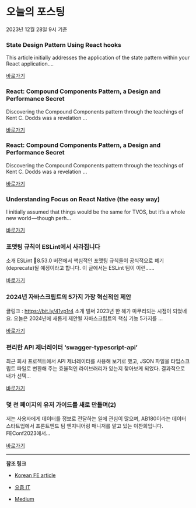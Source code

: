 # 오늘의 포스팅 
2023년 12월 28일 9시 기준 

### State Design Pattern Using React hooks 

 This article initially addresses the application of the state pattern within your React application.... 

 [바로가기](https://medium.com/@yah.emam/state-design-pattern-using-react-hooks-c535e1daa6f1?responsesOpen=true&sortBy=REVERSE_CHRON&source=topic_portal_recommended_stories---------0-84----------react----------9762a885_d6b4_4483_994b_68f4209b8f14-------) 

### React: Compound Components Pattern, a Design and Performance Secret 

 Discovering the Compound Components pattern through the teachings of Kent C. Dodds was a revelation ... 

 [바로가기](https://medium.com/@karanktech/react-compound-components-pattern-a-design-and-performance-secret-91e60086708a?responsesOpen=true&sortBy=REVERSE_CHRON&source=topic_portal_recommended_stories---------0-84----------javascript----------4ad23611_3b18_438c_af24_65ffb3afec21-------) 

### React: Compound Components Pattern, a Design and Performance Secret 

 Discovering the Compound Components pattern through the teachings of Kent C. Dodds was a revelation ... 

 [바로가기](https://medium.com/@karanktech/react-compound-components-pattern-a-design-and-performance-secret-91e60086708a?responsesOpen=true&sortBy=REVERSE_CHRON&source=topic_portal_recommended_stories---------0-84----------typescript----------f34aa5f2_c13c_414b_9392_88078286bb75-------) 

### Understanding Focus on React Native (the easy way) 

 I initially assumed that things would be the same for TVOS, but it’s a whole new world — though perh... 

 [바로가기](https://medium.com/@sofialz/understanding-focus-on-react-native-the-easy-way-d2646b0d2022?responsesOpen=true&sortBy=REVERSE_CHRON&source=topic_portal_recommended_stories---------0-84----------frontend----------0b987a8e_ec28_497b_883f_fdc0b86af565-------) 

###  포맷팅 규칙이 ESLint에서 사라집니다 

 소개 ESLint 8.53.0 버전에서 핵심적인 포맷팅 규칙들이 공식적으로 폐기(deprecate)될 예정이라고 합니다. 이 글에서는 ESLint 팀이 이런…... 

 [바로가기](https://kofearticle.substack.com/p/korean-fe-article-eslint) 

###  2024년 자바스크립트의 5가지 가장 혁신적인 제안 

 글링크 : https://bit.ly/41vp1r4 소개 벌써 2023년 한 해가 마무리되는 시점이 되었네요. 오늘은 2024년에 새롭게 제안될 자바스크립트의 핵심 기능 5가지를 ... 

 [바로가기](https://kofearticle.substack.com/p/korean-fe-article-2024-5) 

### 편리한 API 제너레이터 ‘swagger-typescript-api’ 

 최근 회사 프로젝트에서 API 제너레이터를 사용해 보기로 했고, JSON 파일을 타입스크립트 파일로 변환해 주는 효율적인 라이브러리가 있는지 찾아보게 되었다. 결과적으로 내가 선택... 

 [바로가기](https://yozm.wishket.com/magazine/detail/2387/) 

### 몇 천 페이지의 유저 가이드를 새로 만들며(2) 

 저는 사용자에게 데이터를 정보로 전달하는 일에 관심이 많으며, AB180이라는 데이터 스타트업에서 프론트엔드 팀 엔지니어링 매니저를 맡고 있는 이찬희입니다. FEConf2023에서... 

 [바로가기](https://yozm.wishket.com/magazine/detail/2385/) 

---

**참조 링크**

- [Korean FE article](https://kofearticle.substack.com) 

- [요즘 IT](https://yozm.wishket.com/magazine) 

- [Medium](https://medium.com) 

